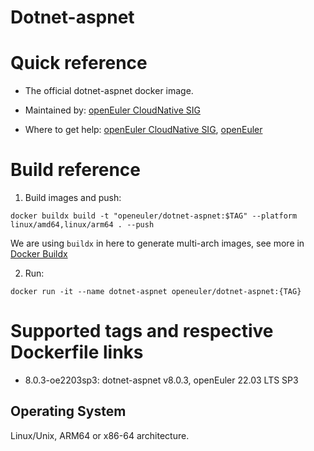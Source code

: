 # Dotnet-aspnet

# Quick reference

- The official dotnet-aspnet docker image.

- Maintained by: [openEuler CloudNative SIG](https://gitee.com/openeuler/cloudnative)

- Where to get help: [openEuler CloudNative SIG](https://gitee.com/openeuler/cloudnative), [openEuler](https://gitee.com/openeuler/community)

# Build reference

1. Build images and push:
```shell
docker buildx build -t "openeuler/dotnet-aspnet:$TAG" --platform linux/amd64,linux/arm64 . --push
```

We are using `buildx` in here to generate multi-arch images, see more in [Docker Buildx](https://docs.docker.com/buildx/working-with-buildx/)

2. Run:
```shell
docker run -it --name dotnet-aspnet openeuler/dotnet-aspnet:{TAG}
```

# Supported tags and respective Dockerfile links

- 8.0.3-oe2203sp3: dotnet-aspnet v8.0.3, openEuler 22.03 LTS SP3

## Operating System
Linux/Unix, ARM64 or x86-64 architecture.
